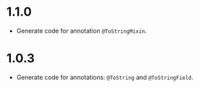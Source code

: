 # 1.1.0
* Generate code for annotation `@ToStringMixin`.

# 1.0.3
* Generate code for annotations: `@ToString` and `@ToStringField`.

